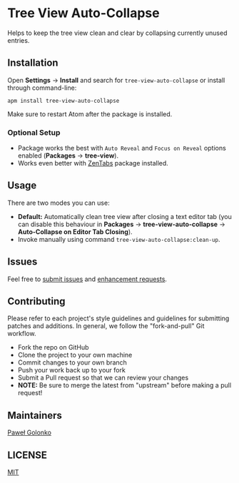 # Tree View Auto-Collapse

Helps to keep the tree view clean and clear by collapsing currently unused entries. 

## Installation

Open **Settings** → **Install** and search for `tree-view-auto-collapse` or install through command-line:

	apm install tree-view-auto-collapse
  
Make sure to restart Atom after the package is installed.
  
### Optional Setup
  
  * Package works the best with `Auto Reveal` and `Focus on Reveal` options enabled (**Packages** → **tree-view**).
  * Works even better with [ZenTabs](https://atom.io/packages/zentabs) package installed.
  
## Usage

There are two modes you can use:

  * **Default:** Automatically clean tree view after closing a text editor tab (you can disable this behaviour in **Packages** → **tree-view-auto-collapse** → **Auto-Collapse on Editor Tab Closing**).
  * Invoke manually using command `tree-view-auto-collapse:clean-up`.
  
## Issues

Feel free to [submit issues][issues-new] and [enhancement requests][pr-new].

## Contributing

Please refer to each project's style guidelines and guidelines for submitting patches and additions. In general, we follow the "fork-and-pull" Git workflow.

  * Fork the repo on GitHub
  * Clone the project to your own machine
  * Commit changes to your own branch
  * Push your work back up to your fork
  * Submit a Pull request so that we can review your changes
  * **NOTE:** Be sure to merge the latest from "upstream" before making a pull request!
  
## Maintainers

[Paweł Golonko][greenek]
  
## LICENSE

[MIT](./LICENSE.md)

[greenek]: https://github.com/Greenek
[issues]: https://github.com/Greenek/atom-tree-view-auto-collapse/issues/
[issues-new]: https://github.com/Greenek/atom-tree-view-auto-collapse/issues/new
[pr-new]: https://github.com/Greenek/atom-tree-view-auto-collapse/compare
